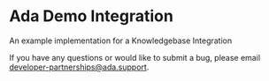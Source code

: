 # Ada Demo Integration
An example implementation for a Knowledgebase Integration

If you have any questions or would like to submit a bug, please email developer-partnerships@ada.support.
